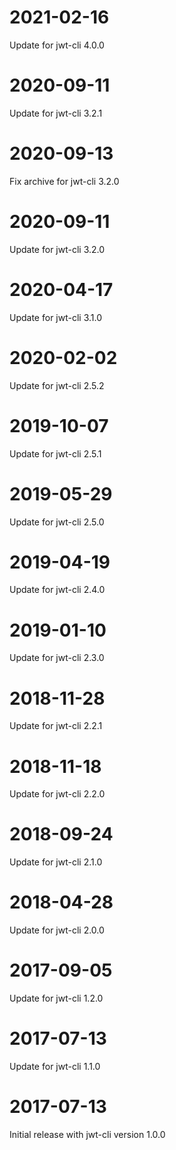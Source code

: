 # 2021-02-16

Update for jwt-cli 4.0.0

# 2020-09-11

Update for jwt-cli 3.2.1

# 2020-09-13

Fix archive for jwt-cli 3.2.0

# 2020-09-11

Update for jwt-cli 3.2.0

# 2020-04-17

Update for jwt-cli 3.1.0

# 2020-02-02

Update for jwt-cli 2.5.2

# 2019-10-07

Update for jwt-cli 2.5.1

# 2019-05-29

Update for jwt-cli 2.5.0

# 2019-04-19

Update for jwt-cli 2.4.0

# 2019-01-10

Update for jwt-cli 2.3.0

# 2018-11-28

Update for jwt-cli 2.2.1

# 2018-11-18

Update for jwt-cli 2.2.0

# 2018-09-24

Update for jwt-cli 2.1.0

# 2018-04-28

Update for jwt-cli 2.0.0

# 2017-09-05

Update for jwt-cli 1.2.0

# 2017-07-13

Update for jwt-cli 1.1.0

# 2017-07-13

Initial release with jwt-cli version 1.0.0
